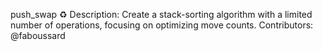 push_swap ♻️
Description: Create a stack-sorting algorithm with a limited number of operations, focusing on optimizing move counts.
Contributors: @faboussard
